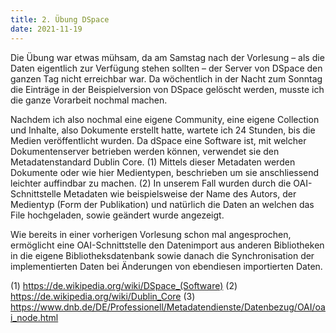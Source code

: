 ```yaml
---
title: 2. Übung DSpace
date: 2021-11-19
---
```


Die Übung war etwas mühsam, da am Samstag nach der Vorlesung – als die Daten eigentlich zur Verfügung stehen sollten – der Server von DSpace den ganzen Tag nicht erreichbar war. Da wöchentlich in der Nacht zum Sonntag die Einträge in der Beispielversion von DSpace gelöscht werden, musste ich die ganze Vorarbeit nochmal machen. 

Nachdem ich also nochmal eine eigene Community, eine eigene Collection und Inhalte, also Dokumente erstellt hatte, wartete ich 24 Stunden, bis die Medien veröffentlicht wurden. Da dSpace eine Software ist, mit welcher Dokumentenserver betrieben werden können, verwendet sie den Metadatenstandard Dublin Core. (1)
Mittels dieser Metadaten werden Dokumente oder wie hier Medientypen, beschrieben um sie anschliessend leichter auffindbar zu machen. (2) 
In unserem Fall wurden durch die OAI-Schnittstelle Metadaten wie beispielsweise der Name des Autors, der Medientyp (Form der Publikation) und natürlich die Daten an welchen das File hochgeladen, sowie geändert wurde angezeigt. 

Wie bereits in einer vorherigen Vorlesung schon mal angesprochen, ermöglicht eine OAI-Schnittstelle den Datenimport aus anderen Bibliotheken in die eigene Bibliotheksdatenbank sowie danach die Synchronisation der implementierten Daten bei Änderungen von ebendiesen importierten Daten. 


(1)	https://de.wikipedia.org/wiki/DSpace_(Software)
(2)	https://de.wikipedia.org/wiki/Dublin_Core 
(3)	https://www.dnb.de/DE/Professionell/Metadatendienste/Datenbezug/OAI/oai_node.html


